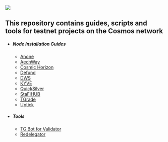 ![](https://github.com/nodersteam/picture/blob/main/og-image.jpg?raw=true)

This repository contains guides, scripts and tools for testnet projects on the Cosmos network
---------------------------------------------------------------------------------------------

- ##### Node Installation Guides
    + [Anone](https://github.com/nodersteam/cosmostestnet/tree/main/anone-testnet-1)
    + [AechWay](https://github.com/nodersteam/cosmostestnet/tree/main/archway-augusta-1)
    + [Cosmic Horizon](https://github.com/nodersteam/cosmostestnet/tree/main/cosmichorizon-darkmatter)
    + [Defund](http://sabaka.net)
    + [DWS](http://sabaka.net)
    + [KYVE](http://sabaka.net)
    + [QuickSilver](http://sabaka.net)
    + [StaFiHUB](http://sabaka.net)
    + [TGrade](http://sabaka.net)
    + [Uptick](http://sabaka.net)
- ##### Tools
    + [TG Bot for Validator](https://github.com/nodersteam/cosmostestnet/tree/main/anone-testnet-1)
    + [Redelegator](https://github.com/nodersteam/cosmostestnet/tree/main/anone-testnet-1)

